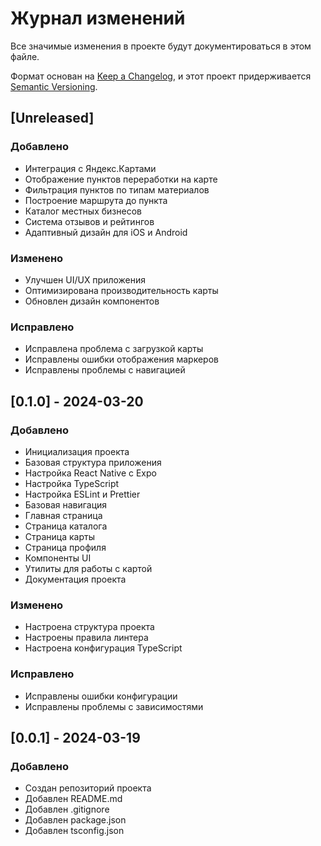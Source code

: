 # Журнал изменений

Все значимые изменения в проекте будут документироваться в этом файле.

Формат основан на [Keep a Changelog](https://keepachangelog.com/ru/1.0.0/),
и этот проект придерживается [Semantic Versioning](https://semver.org/spec/v2.0.0.html).

## [Unreleased]

### Добавлено
- Интеграция с Яндекс.Картами
- Отображение пунктов переработки на карте
- Фильтрация пунктов по типам материалов
- Построение маршрута до пункта
- Каталог местных бизнесов
- Система отзывов и рейтингов
- Адаптивный дизайн для iOS и Android

### Изменено
- Улучшен UI/UX приложения
- Оптимизирована производительность карты
- Обновлен дизайн компонентов

### Исправлено
- Исправлена проблема с загрузкой карты
- Исправлены ошибки отображения маркеров
- Исправлены проблемы с навигацией

## [0.1.0] - 2024-03-20

### Добавлено
- Инициализация проекта
- Базовая структура приложения
- Настройка React Native с Expo
- Настройка TypeScript
- Настройка ESLint и Prettier
- Базовая навигация
- Главная страница
- Страница каталога
- Страница карты
- Страница профиля
- Компоненты UI
- Утилиты для работы с картой
- Документация проекта

### Изменено
- Настроена структура проекта
- Настроены правила линтера
- Настроена конфигурация TypeScript

### Исправлено
- Исправлены ошибки конфигурации
- Исправлены проблемы с зависимостями

## [0.0.1] - 2024-03-19

### Добавлено
- Создан репозиторий проекта
- Добавлен README.md
- Добавлен .gitignore
- Добавлен package.json
- Добавлен tsconfig.json 